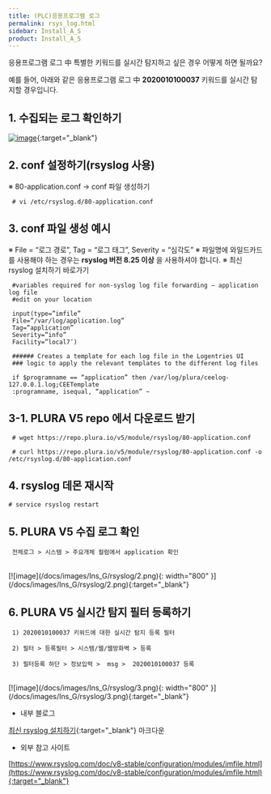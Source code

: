 ```yaml
---
title: (PLC)응용프로그램 로그
permalink: rsys_log.html
sidebar: Install_A_S
product: Install_A_S
---
```


응용프로그램 로그 中 특별한 키워드를 실시간 탐지하고 싶은 경우 어떻게 하면 될까요?

예를 들어, 아래와 같은 응용프로그램 로그 中 __2020010100037__ 키워드를 실시간 탐지할 경우입니다.

## 1. 수집되는 로그 확인하기

[![image](/docs/images/Ins_G/rsyslog/1.png)](/docs/images/Ins_G/rsyslog/1.png){:target="_blank"}

## 2. conf 설정하기(rsyslog 사용)
※ 80-application.conf → conf 파일 생성하기

     # vi /etc/rsyslog.d/80-application.conf

## 3. conf 파일 생성 예시

※ File = “로그 경로”, Tag = “로그 태그”, Severity = “심각도”
※ 파일명에 와일드카드를 사용해야 하는 경우는 __rsyslog 버전 8.25 이상__ 을 사용하셔야 합니다.
※ 최신 rsyslog 설치하기 바로가기

     #variables required for non-syslog log file forwarding – application log file
     #edit on your location

     input(type=”imfile”
     File=”/var/log/application.log”
     Tag=”application”
     Severity=”info”
     Facility=”local7″)

     ###### Creates a template for each log file in the Logentries UI
     ### logic to apply the relevant templates to the different log files

     if $programname == “application” then /var/log/plura/ceelog-127.0.0.1.log;CEETemplate
     :programname, isequal, “application” ~

## 3-1. PLURA V5 repo 에서 다운로드 받기

     # wget https://repo.plura.io/v5/module/rsyslog/80-application.conf

     # curl https://repo.plura.io/v5/module/rsyslog/80-application.conf -o /etc/rsyslog.d/80-application.conf

## 4. rsyslog 데몬 재시작

    # service rsyslog restart 

## 5. PLURA V5 수집 로그 확인

     전체로그 > 시스템 > 주요개체 컬럼에서 application 확인

<br />
[![image](/docs/images/Ins_G/rsyslog/2.png){: width="800" }](/docs/images/Ins_G/rsyslog/2.png){:target="_blank"}

## 6. PLURA V5 실시간 탐지 필터 등록하기

     1) 2020010100037 키워드에 대한 실시간 탐지 등록 필터

     2) 필터 > 등록필터 > 시스템/웹/웹방화벽 > 등록

     3) 필터등록 하단 > 정보입력 >  msg >  2020010100037 등록


<br />
[![image](/docs/images/Ins_G/rsyslog/3.png){: width="800" }](/docs/images/Ins_G/rsyslog/3.png){:target="_blank"}

- 내부 블로그

[최신 rsyslog 설치하기](http://blog.plura.io/?p=13438){:target="_blank"}
마크다운

- 외부 참고 사이트

[https://www.rsyslog.com/doc/v8-stable/configuration/modules/imfile.html](https://www.rsyslog.com/doc/v8-stable/configuration/modules/imfile.html){:target="_blank"}
